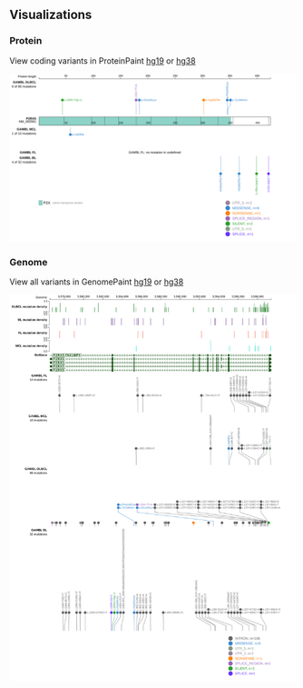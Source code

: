 ## Visualizations
### Protein
View coding variants in ProteinPaint [hg19](https://morinlab.github.io/LLMPP/GAMBL/P2RX5_protein.html)  or [hg38](https://morinlab.github.io/LLMPP/GAMBL/P2RX5_protein_hg38.html)

![](images/proteinpaint/P2RX5_NM_002561.svg)

### Genome
View all variants in GenomePaint [hg19](https://morinlab.github.io/LLMPP/GAMBL/P2RX5.html)  or [hg38](https://morinlab.github.io/LLMPP/GAMBL/P2RX5_hg38.html)

![](images/proteinpaint/P2RX5.svg)

